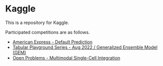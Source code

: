 # Kaggle
This is a repository for Kaggle.

Participated competitions are as follows.
- [American Express - Default Prediction](https://www.kaggle.com/competitions/amex-default-prediction)
- [Tabular Playground Series - Aug 2022 / Generalized Ensemble Model (GEM)](https://www.kaggle.com/code/hwikookchoe/tps08-22-generalized-ensemble-model-gem)
- [Open Problems - Multimodal Single-Cell Integration](https://www.kaggle.com/competitions/open-problems-multimodal/leaderboard)
